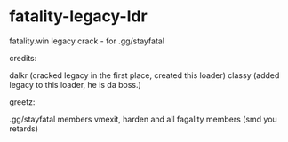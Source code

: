 # fatality-legacy-ldr
fatality.win legacy crack - for .gg/stayfatal

credits:

dalkr (cracked legacy in the first place, created this loader)
classy (added legacy to this loader, he is da boss.)

greetz:

.gg/stayfatal members
vmexit, harden and all fagality members (smd you retards)
